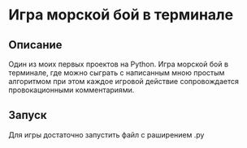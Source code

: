 # Игра морской бой в терминале

## Описание
Один из моих первых проектов на Python. Игра морской бой в терминалe, где можно сыграть с написанным мною простым алгоритмом при этом каждое игровой действие сопровождается провокационными комментариями.

## Запуск
Для игры достаточно запустить файл с раширением .py
